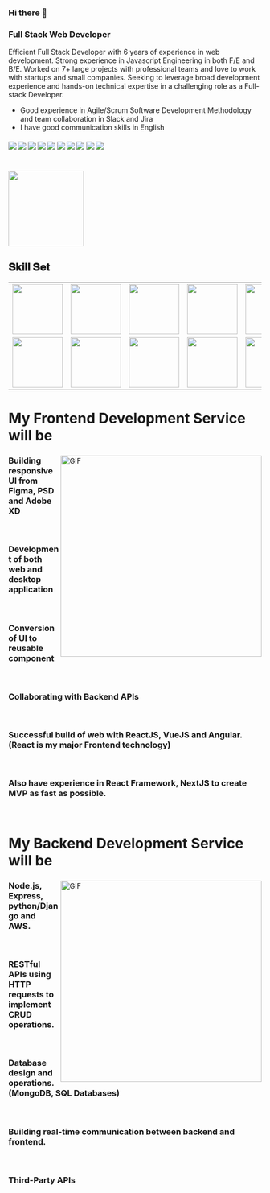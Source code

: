 ### Hi there 👋
### Full Stack Web Developer

Efficient Full Stack Developer with 6 years of experience in web development. Strong experience in Javascript Engineering in both F/E and B/E. Worked on 7+ large projects with professional teams and love to work with startups and small companies. Seeking to leverage broad development experience and hands-on technical expertise in a challenging role as a Full-stack Developer.
- Good experience in Agile/Scrum Software Development Methodology and team collaboration in Slack and Jira
- I have good communication skills in English

####      ![](https://img.shields.io/badge/React-blue) ![](https://img.shields.io/badge/Vue-blue) ![](https://img.shields.io/badge/Gatsby-blue) ![](https://img.shields.io/badge/Python-blue) ![](https://img.shields.io/badge/Flask-blue) ![](https://img.shields.io/badge/Node.js-blue) ![](https://img.shields.io/badge/Django-blue) ![](https://img.shields.io/badge/Strapi-blue) ![](https://img.shields.io/badge/Next.js-blue) ![](https://img.shields.io/badge/Nuxt.js-blue)


<h1 align="center"></h1>
<img align="left" height="150px" src="https://github-readme-stats.vercel.app/api/top-langs/?username=topdev0401&layout=compact&theme=merko&count_private=true" /> 
<img height="150px" />
<br/>  
<h2 font-weight="bold">𝐒𝐤𝐢𝐥𝐥 𝐒𝐞𝐭</h2>
<table>
  <tr>
    <td><img src="https://cdn.iconscout.com/icon/free/png-128/react-3-1175109.png" width="100"></td>
    <td><img src="https://cdn.iconscout.com/icon/free/png-128/nodejs-2-226035.png" width="100"></td>
    <td><img src="https://cdn.iconscout.com/icon/free/png-128/vuejs-3-1175070.png" width="100"></td>
    <td><img src="https://cdn.iconscout.com/icon/free/png-128/angular-3-226070.png" width="100"></td>
    <td><img src="https://cdn.iconscout.com/icon/free/png-128/javascript-1-225993.png" width="100"></td>
    <td><img src="https://cdn.iconscout.com/icon/free/png-128/jquery-7-1175152.png" width="100"></td>
    <td><img src="https://cdn.iconscout.com/icon/free/png-128/typescript-1-1175078.png" width="100"></td>
    <td><img src="https://cdn.iconscout.com/icon/free/png-128/php-99-1175127.png" width="100"></td>
    <td><img src="https://cdn.iconscout.com/icon/free/png-128/laravel-2-1175146.png" width="100"></td>
    <td><img src="https://cdn.iconscout.com/icon/free/png-128/yii-2-1175059.png" width="100"></td>
    <td><img src="https://cdn.iconscout.com/icon/free/png-128/html5-40-1175193.png" width="100"></td>
    <td><img src="https://cdn.iconscout.com/icon/free/png-128/css3-11-1175239.png" width="100"></td>
    <td><img src="https://cdn.iconscout.com/icon/free/png-128/sass-13-1175092.png" width="100"></td>
  </tr>
  <tr>
    <td><img src="https://cdn.iconscout.com/icon/free/png-128/mongodb-4-1175139.png" width="100"></td>
    <td><img src="https://cdn.iconscout.com/icon/free/png-128/mysql-4-226026.png" width="100"></td>
    <td><img src="https://cdn.iconscout.com/icon/free/png-128/redis-6-1175105.png" width="100"></td>
    <td><img src="https://cdn.iconscout.com/icon/free/png-128/python-20-1175115.png" width="100"></td>
    <td><img src="https://cdn.iconscout.com/icon/free/png-128/django-13-1175187.png" width="100"></td>
    <td><img src="https://cdn.iconscout.com/icon/free/png-128/java-22-225997.png" width="100"></td>
    <td><img src="https://cdn.iconscout.com/icon/free/png-128/swift-21-1175088.png" width="100"></td>
    <td><img src="https://cdn.iconscout.com/icon/free/png-128/xcode-3521822-2945239.png" width="100"></td>
    <td><img src="https://cdn.iconscout.com/icon/free/png-128/c-57-1175191.png" width="100"></td>
    <td><img src="https://cdn.iconscout.com/icon/free/png-128/c-4-226082.png" width="100"></td>
    <td><img src="https://cdn.iconscout.com/icon/free/png-128/bootstrap-226077.png" width="100"></td>
    <td><img src="https://cdn.iconscout.com/icon/free/png-128/git-18-1175219.png" width="100"></td>
    <td><img src="https://cdn.iconscout.com/icon/free/png-128/docker-13-1175230.png" width="100"></td>
  </tr>
</table>

## <h1 color="red">My Frontend Development Service will be</h1>

<div>
<img align="right" alt="GIF" src="https://github.com/abhisheknaiidu/abhisheknaiidu/blob/master/code.gif?raw=true" width="400" />
 
### Building responsive UI from Figma, PSD and Adobe XD
<br />

### Development of both web and desktop application
<br />

### Conversion of UI to reusable component
<br />

### Collaborating with Backend APIs
<br />  
 
### Successful build of web with ReactJS, VueJS and Angular. (React is my major Frontend technology)
<br />  

### Also have experience in React Framework, NextJS to create MVP as fast as possible.
<br />  

</div>

## <h1 color="red">My Backend Development Service will be</h1>

<div>
<img align="right" alt="GIF" src="https://github.com/abhisheknaiidu/abhisheknaiidu/blob/master/code.gif?raw=true" width="400" />
 
### Node.js, Express, python/Django and AWS.
<br />

### RESTful APIs using HTTP requests to implement CRUD operations.
<br />

### Database design and operations. (MongoDB, SQL Databases)
<br />

### Building real-time communication between backend and frontend.
<br />  
 
### Third-Party APIs
<br />  

</div>

<br />
